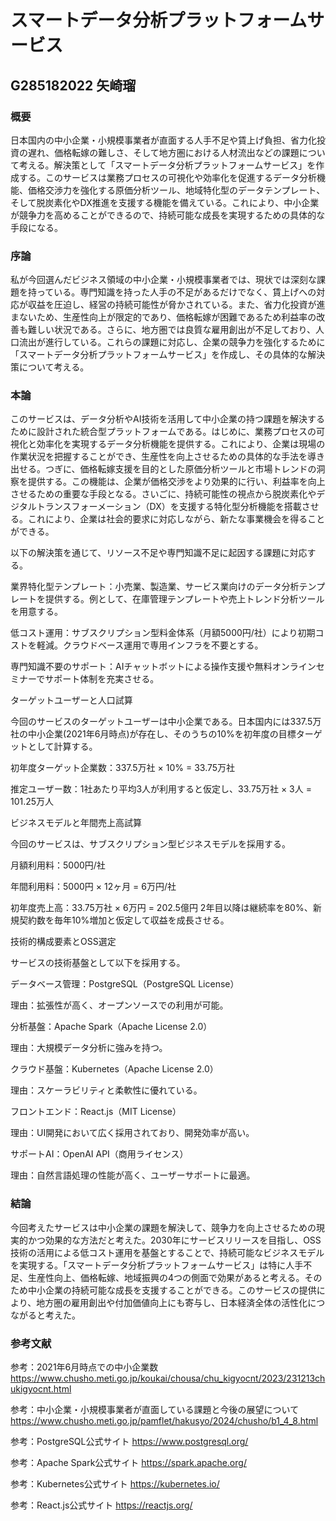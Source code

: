 # スマートデータ分析プラットフォームサービス
## G285182022 矢崎瑠
### 概要
日本国内の中小企業・小規模事業者が直面する人手不足や賃上げ負担、省力化投資の遅れ、価格転嫁の難しさ、そして地方圏における人材流出などの課題について考える。解決策として「スマートデータ分析プラットフォームサービス」を作成する。このサービスは業務プロセスの可視化や効率化を促進するデータ分析機能、価格交渉力を強化する原価分析ツール、地域特化型のデータテンプレート、そして脱炭素化やDX推進を支援する機能を備えている。これにより、中小企業が競争力を高めることができるので、持続可能な成長を実現するための具体的な手段になる。
### 序論
私が今回選んだビジネス領域の中小企業・小規模事業者では、現状では深刻な課題を持っている。専門知識を持った人手の不足があるだけでなく、賃上げへの対応が収益を圧迫し、経営の持続可能性が脅かされている。また、省力化投資が進まないため、生産性向上が限定的であり、価格転嫁が困難であるため利益率の改善も難しい状況である。さらに、地方圏では良質な雇用創出が不足しており、人口流出が進行している。これらの課題に対応し、企業の競争力を強化するために「スマートデータ分析プラットフォームサービス」を作成し、その具体的な解決策について考える。
### 本論
このサービスは、データ分析やAI技術を活用して中小企業の持つ課題を解決するために設計された統合型プラットフォームである。はじめに、業務プロセスの可視化と効率化を実現するデータ分析機能を提供する。これにより、企業は現場の作業状況を把握することができ、生産性を向上させるための具体的な手法を導き出せる。つぎに、価格転嫁支援を目的とした原価分析ツールと市場トレンドの洞察を提供する。この機能は、企業が価格交渉をより効果的に行い、利益率を向上させるための重要な手段となる。さいごに、持続可能性の視点から脱炭素化やデジタルトランスフォーメーション（DX）を支援する特化型分析機能を搭載させる。これにより、企業は社会的要求に対応しながら、新たな事業機会を得ることができる。

以下の解決策を通じて、リソース不足や専門知識不足に起因する課題に対応する。

業界特化型テンプレート：小売業、製造業、サービス業向けのデータ分析テンプレートを提供する。例として、在庫管理テンプレートや売上トレンド分析ツールを用意する。

低コスト運用：サブスクリプション型料金体系（月額5000円/社）により初期コストを軽減。クラウドベース運用で専用インフラを不要とする。

専門知識不要のサポート：AIチャットボットによる操作支援や無料オンラインセミナーでサポート体制を充実させる。

ターゲットユーザーと人口試算

今回のサービスのターゲットユーザーは中小企業である。日本国内には337.5万社の中小企業(2021年6月時点)が存在し、そのうちの10%を初年度の目標ターゲットとして計算する。

初年度ターゲット企業数：337.5万社 × 10% = 33.75万社

推定ユーザー数：1社あたり平均3人が利用すると仮定し、33.75万社 × 3人 = 101.25万人

ビジネスモデルと年間売上高試算

今回のサービスは、サブスクリプション型ビジネスモデルを採用する。

月額利用料：5000円/社

年間利用料：5000円 × 12ヶ月 = 6万円/社

初年度売上高：33.75万社 × 6万円 = 202.5億円 2年目以降は継続率を80%、新規契約数を毎年10%増加と仮定して収益を成長させる。

技術的構成要素とOSS選定

サービスの技術基盤として以下を採用する。

データベース管理：PostgreSQL（PostgreSQL License）

理由：拡張性が高く、オープンソースでの利用が可能。

分析基盤：Apache Spark（Apache License 2.0）

理由：大規模データ分析に強みを持つ。

クラウド基盤：Kubernetes（Apache License 2.0）

理由：スケーラビリティと柔軟性に優れている。

フロントエンド：React.js（MIT License）

理由：UI開発において広く採用されており、開発効率が高い。

サポートAI：OpenAI API（商用ライセンス）

理由：自然言語処理の性能が高く、ユーザーサポートに最適。
### 結論
今回考えたサービスは中小企業の課題を解決して、競争力を向上させるための現実的かつ効果的な方法だと考えた。2030年にサービスリリースを目指し、OSS技術の活用による低コスト運用を基盤とすることで、持続可能なビジネスモデルを実現する。「スマートデータ分析プラットフォームサービス」は特に人手不足、生産性向上、価格転嫁、地域振興の4つの側面で効果があると考える。そのため中小企業の持続可能な成長を支援することができる。このサービスの提供により、地方圏の雇用創出や付加価値向上にも寄与し、日本経済全体の活性化につながると考えた。
### 参考文献
参考：2021年6月時点での中小企業数 
https://www.chusho.meti.go.jp/koukai/chousa/chu_kigyocnt/2023/231213chukigyocnt.html

参考：中小企業・小規模事業者が直面している課題と今後の展望について 
https://www.chusho.meti.go.jp/pamflet/hakusyo/2024/chusho/b1_4_8.html

参考：PostgreSQL公式サイト 
https://www.postgresql.org/

参考：Apache Spark公式サイト 
https://spark.apache.org/

参考：Kubernetes公式サイト 
https://kubernetes.io/

参考：React.js公式サイト 
https://reactjs.org/

